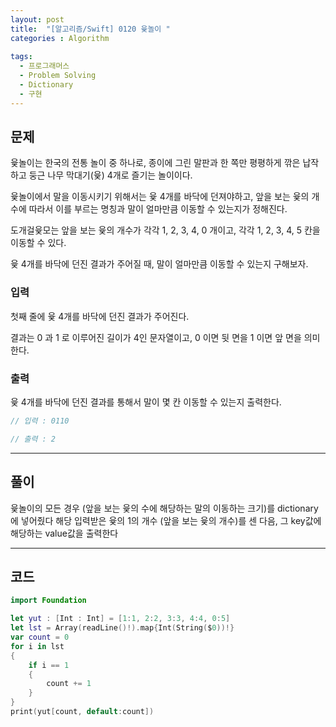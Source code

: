 ```yaml
---
layout: post
title:  "[알고리즘/Swift] 0120 윷놀이 "
categories : Algorithm
  
tags:
  - 프로그래머스
  - Problem Solving
  - Dictionary
  - 구현
---
```


## 문제
윷놀이는 한국의 전통 놀이 중 하나로, 종이에 그린 말판과 한 쪽만 평평하게 깎은 납작하고 둥근 나무 막대기(윷) 4개로 즐기는 놀이이다.

윷놀이에서 말을 이동시키기 위해서는 윷 4개를 바닥에 던져야하고, 앞을 보는 윷의 개수에 따라서 이를 부르는 명칭과 말이 얼마만큼 이동할 수 있는지가 정해진다.

도개걸윷모는 앞을 보는 윷의 개수가 각각 1, 2, 3, 4, 0 개이고, 각각 1, 2, 3, 4, 5 칸을 이동할 수 있다.

윷 4개를 바닥에 던진 결과가 주어질 때, 말이 얼마만큼 이동할 수 있는지 구해보자.

### 입력   
첫째 줄에 윷 4개를 바닥에 던진 결과가 주어진다. 

결과는 0 과 1 로 이루어진 길이가 4인 문자열이고, 0 이면 뒷 면을 1 이면 앞 면을 의미한다.
### 출력 
윷 4개를 바닥에 던진 결과를 통해서 말이 몇 칸 이동할 수 있는지 출력한다.   



```swift
// 입력 : 0110

// 출력 : 2
```
* * *
## 풀이
윷놀이의 모든 경우 (앞을 보는 윷의 수에 해당하는 말의 이동하는 크기)를 dictionary에 넣어줬다
해당 입력받은 윷의 1의 개수 (앞을 보는 윷의 개수)를 센 다음, 그 key값에 해당하는 value값을 출력한다

* * *

## 코드
  
```swift
import Foundation

let yut : [Int : Int] = [1:1, 2:2, 3:3, 4:4, 0:5]
let lst = Array(readLine()!).map{Int(String($0))!}
var count = 0
for i in lst 
{
    if i == 1
    {
        count += 1
    }
}
print(yut[count, default:count])
```
